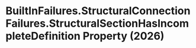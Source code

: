 # BuiltInFailures.StructuralConnectionFailures.StructuralSectionHasIncompleteDefinition Property (2026)

﻿